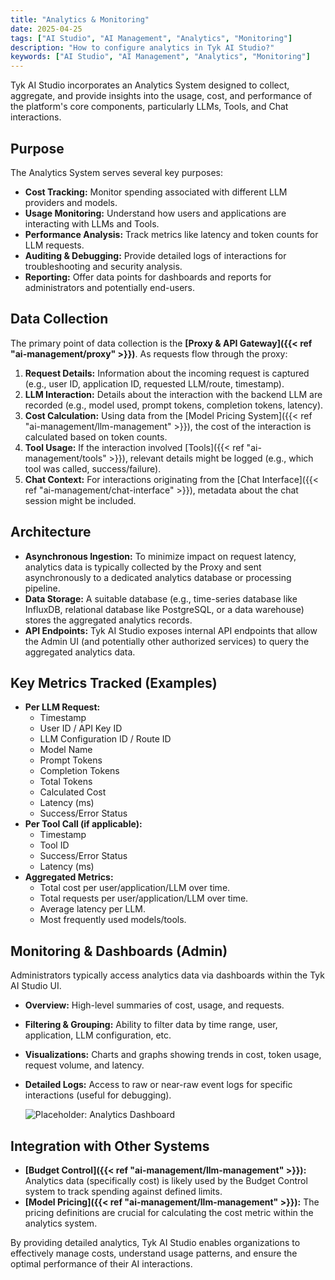 ```yaml
---
title: "Analytics & Monitoring"
date: 2025-04-25
tags: ["AI Studio", "AI Management", "Analytics", "Monitoring"]
description: "How to configure analytics in Tyk AI Studio?"
keywords: ["AI Studio", "AI Management", "Analytics", "Monitoring"]
---
```


Tyk AI Studio incorporates an Analytics System designed to collect, aggregate, and provide insights into the usage, cost, and performance of the platform's core components, particularly LLMs, Tools, and Chat interactions.

## Purpose

The Analytics System serves several key purposes:

*   **Cost Tracking:** Monitor spending associated with different LLM providers and models.
*   **Usage Monitoring:** Understand how users and applications are interacting with LLMs and Tools.
*   **Performance Analysis:** Track metrics like latency and token counts for LLM requests.
*   **Auditing & Debugging:** Provide detailed logs of interactions for troubleshooting and security analysis.
*   **Reporting:** Offer data points for dashboards and reports for administrators and potentially end-users.

## Data Collection

The primary point of data collection is the **[Proxy & API Gateway]({{< ref "ai-management/proxy" >}})**. As requests flow through the proxy:

1.  **Request Details:** Information about the incoming request is captured (e.g., user ID, application ID, requested LLM/route, timestamp).
2.  **LLM Interaction:** Details about the interaction with the backend LLM are recorded (e.g., model used, prompt tokens, completion tokens, latency).
3.  **Cost Calculation:** Using data from the [Model Pricing System]({{< ref "ai-management/llm-management" >}}), the cost of the interaction is calculated based on token counts.
4.  **Tool Usage:** If the interaction involved [Tools]({{< ref "ai-management/tools" >}}), relevant details might be logged (e.g., which tool was called, success/failure).
5.  **Chat Context:** For interactions originating from the [Chat Interface]({{< ref "ai-management/chat-interface" >}}), metadata about the chat session might be included.

## Architecture

*   **Asynchronous Ingestion:** To minimize impact on request latency, analytics data is typically collected by the Proxy and sent asynchronously to a dedicated analytics database or processing pipeline.
*   **Data Storage:** A suitable database (e.g., time-series database like InfluxDB, relational database like PostgreSQL, or a data warehouse) stores the aggregated analytics records.
*   **API Endpoints:** Tyk AI Studio exposes internal API endpoints that allow the Admin UI (and potentially other authorized services) to query the aggregated analytics data.

## Key Metrics Tracked (Examples)

*   **Per LLM Request:**
    *   Timestamp
    *   User ID / API Key ID
    *   LLM Configuration ID / Route ID
    *   Model Name
    *   Prompt Tokens
    *   Completion Tokens
    *   Total Tokens
    *   Calculated Cost
    *   Latency (ms)
    *   Success/Error Status
*   **Per Tool Call (if applicable):**
    *   Timestamp
    *   Tool ID
    *   Success/Error Status
    *   Latency (ms)
*   **Aggregated Metrics:**
    *   Total cost per user/application/LLM over time.
    *   Total requests per user/application/LLM over time.
    *   Average latency per LLM.
    *   Most frequently used models/tools.

## Monitoring & Dashboards (Admin)

Administrators typically access analytics data via dashboards within the Tyk AI Studio UI.

*   **Overview:** High-level summaries of cost, usage, and requests.
*   **Filtering & Grouping:** Ability to filter data by time range, user, application, LLM configuration, etc.
*   **Visualizations:** Charts and graphs showing trends in cost, token usage, request volume, and latency.
*   **Detailed Logs:** Access to raw or near-raw event logs for specific interactions (useful for debugging).

    ![Placeholder: Analytics Dashboard](https://placehold.co/600x400?text=Analytics+Dashboard)

## Integration with Other Systems

*   **[Budget Control]({{< ref "ai-management/llm-management" >}}):** Analytics data (specifically cost) is likely used by the Budget Control system to track spending against defined limits.
*   **[Model Pricing]({{< ref "ai-management/llm-management" >}}):** The pricing definitions are crucial for calculating the cost metric within the analytics system.

By providing detailed analytics, Tyk AI Studio enables organizations to effectively manage costs, understand usage patterns, and ensure the optimal performance of their AI interactions.
